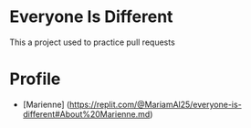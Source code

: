 # Everyone Is Different
This a project used to practice pull requests

# Profile
- [Marienne] (https://replit.com/@MariamAl25/everyone-is-different#About%20Marienne.md)
